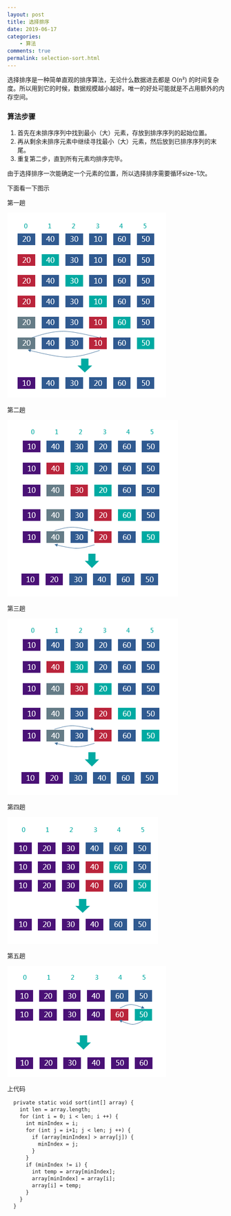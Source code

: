 ```yaml
---
layout: post
title: 选择排序
date: 2019-06-17
categories:
    - 算法
comments: true
permalink: selection-sort.html
---
```


选择排序是一种简单直观的排序算法，无论什么数据进去都是 O(n²) 的时间复杂度。所以用到它的时候，数据规模越小越好。唯一的好处可能就是不占用额外的内存空间。

### 算法步骤

1. 首先在未排序序列中找到最小（大）元素，存放到排序序列的起始位置。
2. 再从剩余未排序元素中继续寻找最小（大）元素，然后放到已排序序列的末尾。
3. 重复第二步，直到所有元素均排序完毕。

由于选择排序一次能确定一个元素的位置，所以选择排序需要循环size-1次。

下面看一下图示

第一趟

![](/assets/images/posts/sorting-algorithm/selection-sort-1.png)

第二趟

![](/assets/images/posts/sorting-algorithm/selection-sort-2.png)

第三趟

![](/assets/images/posts/sorting-algorithm/selection-sort-2.png)

第四趟

![](/assets/images/posts/sorting-algorithm/selection-sort-4.png)

第五趟

![](/assets/images/posts/sorting-algorithm/selection-sort-5.png)


上代码

```
  private static void sort(int[] array) {
    int len = array.length;
    for (int i = 0; i < len; i ++) {
      int minIndex = i;
      for (int j = i+1; j < len; j ++) {
        if (array[minIndex] > array[j]) {
          minIndex = j;
        }
      }
      if (minIndex != i) {
        int temp = array[minIndex];
        array[minIndex] = array[i];
        array[i] = temp;
      }
    }
  }
```